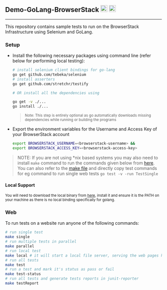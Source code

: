 
  
## Demo-GoLang-BrowserStack <img src="https://golang.org/lib/godoc/images/go-logo-blue.svg" height="22"> <img src="https://camo.githubusercontent.com/799a5c97a4d00394703cf20a5de308784c5454c05726b4c6ba559397644e58d2/68747470733a2f2f643938623874316e6e756c6b352e636c6f756466726f6e742e6e65742f70726f64756374696f6e2f696d616765732f6c61796f75742f6c6f676f2d6865616465722e706e673f31343639303034373830" height="22">
---

This repository contains sample tests to run on the BrowserStack Infrastructure using Selenium and GoLang.

### Setup

* Install the following necessary packages using command line (refer below for performing local testing):

    ```sh
    # install selenium client bindings for go-lang
    go get github.com/tebeka/selenium
    # install asserters
    go get github.com/stretchr/testify

    # OR install all the dependencies using

    go get -v ./...
    go install ./...
    ```
    > <small>Note: This step is entirely optional as go automatically downloads missing dependencies while running or building the programs</small>

* Export the environment variables for the Username and Access Key of your BrowserStack account
  
    ```sh
    export BROWSERSTACK_USERNAME=<browserstack-username> &&
    export BROWSERSTACK_ACCESS_KEY=<browserstack-access-key>
    ```

> NOTE: If you are not using \*nix based systems you may also need to install `make` command to run the commands given below from [here](https://stackoverflow.com/questions/32127524/how-to-install-and-use-make-in-windows). You can also refer to the [make file](Makefile) and directly copy test commands for eg command to run single web tests `go test -v -run TestSingle`

#### Local Support

<small> You will need to download the local binary from [here](https://www.browserstack.com/local-testing/releases), install it and ensure it is the PATH on your machine as there is no local binding specifically for golang. </small>

### Web

To run tests on a website run anyone of the following commands:

```sh
# run single test
make single
# run multiple tests in parallel
make parallel
# run local test
make local # it will start a local file server, serving the web pages hosted in website folder
# run all tests
make test
# run a test and mark it's status as pass or fail
make test-status
# run all tests and generate tests reports in junit-reporter
make testReport
```
